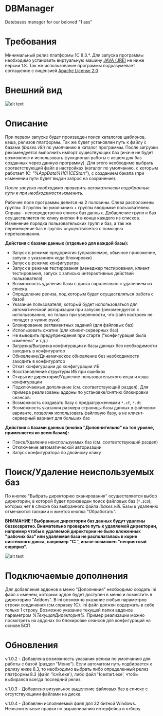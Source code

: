 # DBManager
Datebases manager for our beloved "1 ass"

# Требования
Минимальный релиз платформы 1С 8.3.*. Для запуска программы необходимо установить виртуальную машину [JAVA (JRE)](https://www.oracle.com/technetwork/java/javase/downloads/jre8-downloads-2133155.html) не ниже версии 1.8. Так же использование программы подразумевает соглашение с лицензией [Apache License 2.0](https://www.apache.org/licenses/LICENSE-2.0)

# Внешний вид
![alt text](https://github.com/seriouskeks/DBManager/blob/master/Images/Skins.jpg)

# Описание
При первом запуске будет произведен поиск каталогов шаблонов, кэша, релизов платформы. Так же будет установлен путь к файлу с базами (*ibases.v8i*) по умолчанию в каталог программы. После загрузки рекомендуется выполнить импорт существующих баз (иначе не будет возможности использовать функционал работы с кэшем для баз созданных через данную программу). Для этого необходимо выбрать соответствующий файл в настройках (каталог по умолчанию, с которым работает 1С: *"%AppData%\1C\1CEStart"*), с созданием бэкапа (при изменении пути будет выдан запрос на сохранение).

*После запуска необходимо проверить автоматически подобранные пути и при необходимости изменить.*

Рабочее поле программы делится на 2 половины. Слева расположены группы: 3 группы по умолчанию + группы вводимые пользователем. Справа - непосредственно список баз данных. Добавление групп и баз осуществляется по клику кнопки ➕ в конце каждого из списков. Изменение порядка пользовательских групп и баз, а так же перемещение баз в группы осуществляется с помощью перетаскивания.

__Действия с базами данных (отдельно для каждой базы):__
* Запуск в режиме предприятия (управляемое, обычное приложение, запуск с указанием кода блокировки)
* Запуск в режиме конфигуратра 
* Запуск в режиме тестирования (менеджер тестирования, клиент тестирования, запуск с записью интерактивных действий пользователя)
* Возможность удаления базы с диска паралелльно с удалением из списка
* Определение релиза, под которым будет осуществляться работа с базой 
* Указание пользователя, который будет использоваться для автоматической авторизации при запуске (рекомендуется к использованию, но только при уверенности, что файл настроек не попадет в чужие руки)
* Блокирование регламентных заданий (для файловых баз)
* Использовать сжатие (для клиент-серверных баз)
* Не выводить предупреждения при старте ("конфигурация была изменена" и т.д.)
* Загрузка/Выгрузка конфигурации и базы данных без необходимости заходить в конфигуратор
* Обновление/Динамическое обновление без необходимости заходить в конфигуратор 
* Откат конфигурации до конфигурации ИБ
* Восстановление структуры ИБ при ошибках
* Открытие директории/Удаление пользовательского кэша и кэша конфигурации
* Подключаемые дополнение (см. соответствующий раздел). Для примера реализованы аддоны по установке/снятию блокировки сеансов.
* Возможность создавать базу с предзагруженными `*.cf`, `*.dt` 
* Возможность указания размера страницы базы данных в файловом варианте, позволяя использовать файловую базу, а не клиент-серверный вариант для больших баз  

__Действия с базами данных (кнопка "Дополнительно" на топ уровне, применяется ко всем базам):__
* Поиск/Удаление неиспользуемых баз (см. соответствующий раздел)
* Отключение автоматической авторизации
* Запуск конфигуратора по двойному клику 

# Поиск/Удаление неиспользуемых баз
По кнопке "Выбрать директорию сканирования" осуществляется выбор директории, в которой будет произведен поиск файловых баз (`*.1CD`), которых нет в списке баз выбранного файла *ibases.v8i*.
Базы к удалению отмечаются галками и жмется кнопка "Обработать". 

__ВНИМАНИЕ ! Выбранные директории баз данных будут удалены безвозвратно. Внимательно проверьте путь к удаляемой директории, например чтобы в удаляемой директории не было вложенных "рабочих баз" или удаляемая база не располагалась в корне системного диска, например "C:\", иначе возможен "неприятный сюрприз".__ 

![alt text](https://github.com/seriouskeks/DBManager/blob/master/Images/FindRedundantDB.jpg)

# Подключаемые дополнения
Для добавления аддонов в меню "Дополнения" необходимо создать ini файл с именем, которым аддон будет доступен в меню и поместить в директорию "Addons".
В ini возможно указание любых параметров строки соединения (см.справку 1С).
ini файл должен содержать в себе только 1 строку.
Возможно указание текущей папки аддонов параметром *%ТекущаяДиректория%*.
Пример реализации можно посмотреть на аддонах по блокировке сеансов для конфигураций на основе БСП.

# Обновления

v.1.0.2 - Добавлена возможность указания релиза по умолчанию для работы с базой (раздел "Меню"). Если автоматом путь подбирается к релизу ниже 8.3, то необходимо выбрать либо определенный релиз платформы 8.3 (файл '1cv8.exe'), либо файл '1cestart.exe', чтобы выбирался всегда последний релиз.

v.1.0.3 - Добавлено визуальное выделение файловых баз в списке с отсутствующими файлами на диске.

v.1.0.4 - Добавлен исполняемый файл для 32 битной Windows. Незначительные правки по выравниванию интерфейса и отбору.


